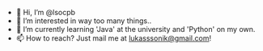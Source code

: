 - 👋 Hi, I’m @lsocpb
- 👀 I’m interested in way too many things..
- 🌱 I’m currently learning 'Java' at the university and 'Python' on my own.
- 📫 How to reach? Just mail me at lukasssonik@gmail.com!

<!---
lsocpb/lsocpb is a ✨ special ✨ repository because its `README.md` (this file) appears on your GitHub profile.
You can click the Preview link to take a look at your changes.
--->
